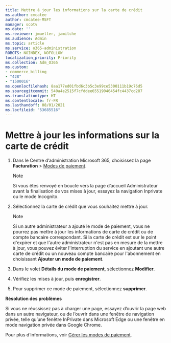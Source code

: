 ```yaml
---
title: Mettre à jour les informations sur la carte de crédit
ms.author: cmcatee
author: cmcatee-MSFT
manager: scotv
ms.date: ''
ms.reviewer: jmueller, jamitche
ms.audience: Admin
ms.topic: article
ms.service: o365-administration
ROBOTS: NOINDEX, NOFOLLOW
localization_priority: Priority
ms.collection: Adm_O365
ms.custom:
- commerce_billing
- "428"
- "1500016"
ms.openlocfilehash: 8aa177ed01fbd6c3b5c3e99ce5300111b19c76d5
ms.sourcegitcommit: 540a4e2515f7cfddee65519046454fc4437cd287
ms.translationtype: HT
ms.contentlocale: fr-FR
ms.lasthandoff: 08/01/2021
ms.locfileid: "53685516"
---
```

# <a name="update-credit-card-information"></a>Mettre à jour les informations sur la carte de crédit

1. Dans le Centre d’administration Microsoft 365, choisissez la page **Facturation** \> [Modes de paiement](https://go.microsoft.com/fwlink/p/?linkid=2018806).

    > [!NOTE]
    > Si vous êtes renvoyé en boucle vers la page d’accueil Administrateur avant la finalisation de vos mises à jour, essayez la navigation Inprivate ou le mode Incognito.
  
2. Sélectionnez la carte de crédit que vous souhaitez mettre à jour.

    > [!NOTE]
    > Si un autre administrateur a ajouté le mode de paiement, vous ne pourrez pas mettre à jour les informations de carte de crédit ou de compte bancaire correspondant. Si la carte de crédit est sur le point d'expirer et que l'autre administrateur n'est pas en mesure de la mettre à jour, vous pouvez éviter l'interruption du service en ajoutant une autre carte de crédit ou un nouveau compte bancaire pour l'abonnement en choisissant **Ajouter un mode de paiement**.
  
3. Dans le volet **Détails du mode de paiement**, sélectionnez **Modifier**.

4. Vérifiez les mises à jour, puis **enregistrer**.

5. Pour supprimer ce mode de paiement, sélectionnez **supprimer**.

**Résolution des problèmes**

Si vous ne réussissez pas à charger une page, essayez d’ouvrir la page web dans un autre navigateur, ou de l’ouvrir dans une fenêtre de navigation privée, telle qu’une fenêtre InPrivate dans Microsoft Edge ou une fenêtre en mode navigation privée dans Google Chrome. 

Pour plus d’informations, voir [Gérer les modes de paiement](/microsoft-365/commerce/billing-and-payments/manage-payment-methods).